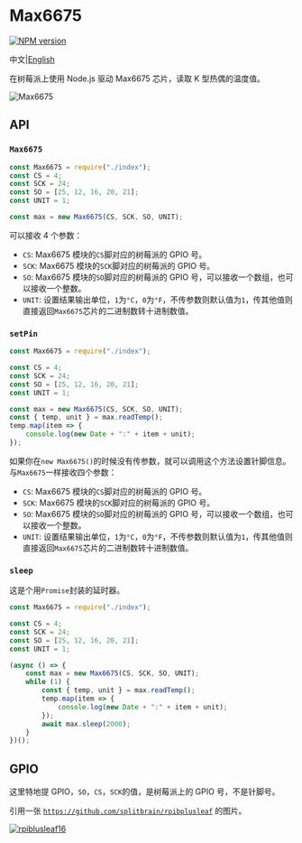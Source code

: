 # Max6675

[![NPM version](https://img.shields.io/npm/v/max6675-raspi.svg)](https://www.npmjs.com/package/max6675-raspi)

中文|[English](./REAME.md)

在树莓派上使用 Node.js 驱动 Max6675 芯片，读取 K 型热偶的温度值。

![Max6675](https://github.com/bubao/Max6675-Raspberry-pi-nodejs/raw/master/imgs/Max6675.png)

## API

### `Max6675`

```js
const Max6675 = require("./index");
const CS = 4;
const SCK = 24;
const SO = [25, 12, 16, 20, 21];
const UNIT = 1;

const max = new Max6675(CS, SCK, SO, UNIT);
```

可以接收 4 个参数：

- `CS`: Max6675 模块的`CS`脚对应的树莓派的 GPIO 号。
- `SCK`: Max6675 模块的`SCK`脚对应的树莓派的 GPIO 号。
- `SO`: Max6675 模块的`SO`脚对应的树莓派的 GPIO 号，可以接收一个数组，也可以接收一个整数。
- `UNIT`: 设置结果输出单位，`1`为`°C`，`0`为`°F`，不传参数则默认值为`1`，传其他值则直接返回`Max6675`芯片的二进制数转十进制数值。

### `setPin`

```js
const Max6675 = require("./index");

const CS = 4;
const SCK = 24;
const SO = [25, 12, 16, 20, 21];
const UNIT = 1;

const max = new Max6675(CS, SCK, SO, UNIT);
const { temp, unit } = max.readTemp();
temp.map(item => {
    console.log(new Date + ":" + item + unit);
});
```

如果你在`new Max6675()`的时候没有传参数，就可以调用这个方法设置针脚信息。与`Max6675`一样接收四个参数：

- `CS`: Max6675 模块的`CS`脚对应的树莓派的 GPIO 号。
- `SCK`: Max6675 模块的`SCK`脚对应的树莓派的 GPIO 号。
- `SO`: Max6675 模块的`SO`脚对应的树莓派的 GPIO 号，可以接收一个数组，也可以接收一个整数。
- `UNIT`: 设置结果输出单位，`1`为`°C`，`0`为`°F`，不传参数则默认值为`1`，传其他值则直接返回`Max6675`芯片的二进制数转十进制数值。

### `sleep`

这是个用`Promise`封装的延时器。

```js
const Max6675 = require("./index");

const CS = 4;
const SCK = 24;
const SO = [25, 12, 16, 20, 21];
const UNIT = 1;

(async () => {
    const max = new Max6675(CS, SCK, SO, UNIT);
    while (1) {
        const { temp, unit } = max.readTemp();
        temp.map(item => {
            console.log(new Date + ":" + item + unit);
        });
        await max.sleep(2000);
    }
})();
```

## GPIO

这里特地提 GPIO，`SO`，`CS`，`SCK`的值，是树莓派上的 GPIO 号，不是针脚号。

引用一张 [`https://github.com/splitbrain/rpibplusleaf`](https://github.com/splitbrain/rpibplusleaf) 的图片。

[![rpiblusleaf16](https://github.com/splitbrain/rpibplusleaf/raw/master/rpiblusleaf.svg?sanitize=true)](https://github.com/splitbrain/rpibplusleaf)